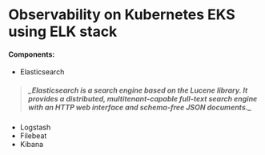 # Observability on Kubernetes EKS using ELK stack

#### Components:
- Elasticsearch
> <h5>_Elasticsearch is a search engine based on the Lucene library. It provides a distributed, multitenant-capable full-text search engine with an HTTP web interface and schema-free JSON documents._</h5>
- Logstash
- Filebeat
- Kibana
